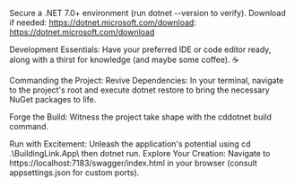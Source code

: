 Secure a .NET 7.0+ environment (run dotnet --version to verify). Download if needed: https://dotnet.microsoft.com/download: https://dotnet.microsoft.com/download

Development Essentials:
Have your preferred IDE or code editor ready, along with a thirst for knowledge (and maybe some coffee). ☕️

Commanding the Project:
Revive Dependencies:
In your terminal, navigate to the project's root and execute dotnet restore to bring the necessary NuGet packages to life.

Forge the Build:
Witness the project take shape with the cddotnet build command.

Run with Excitement:
Unleash the application's potential using cd .\BuildingLink.App\ then dotnet run. Explore Your Creation: Navigate to https://localhost:7183/swagger/index.html in your browser (consult appsettings.json for custom ports).
